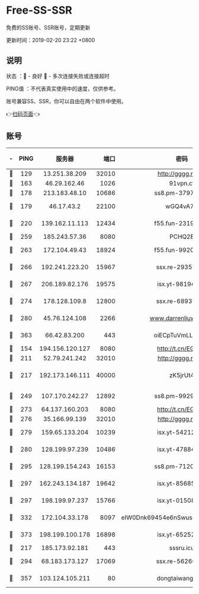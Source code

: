 # Free-SS-SSR

免费的SS账号、SSR账号，定期更新

更新时间：2019-02-20 23:22 +0800

## 说明

状态     ：🙂 - 良好 🙁 - 多次连接失败或连接超时

PING值   ：不代表真实使用中的速度，仅供参考。

账号兼容SS、SSR，你可以自由在两个软件中使用。

👉[扫码页面](https://liesauer.github.io/free-ss-ssr.github.io/)👈

## 账号

|-|PING|服务器|端口|密码|加密方式|区域|
|:----:|:----:|:-----:|-----:|:----:|:----:|:----:|
|🙂|129|13.251.38.209|32010|http://gggg.rocks|chacha20|SG|
|🙂|163|46.29.162.46|1026|91vpn.cf|rc4-md5|RU|
|🙂|178|213.183.48.10|10686|ss8.pm-37975412|rc4-md5|RU|
|🙂|179|46.17.43.2|22100|wGQ4vA7D|aes-256-gcm|RU|
|🙂|220|139.162.11.113|12434|f55.fun-23190804|aes-256-cfb|SG|
|🙂|259|185.243.57.36|8080|PCHQ2E|rc4-md5|US|
|🙂|263|172.104.49.43|18924|f55.fun-99200457|aes-256-cfb|SG|
|🙂|266|192.241.223.20|15967|ssx.re-29357040|aes-256-cfb|US|
|🙂|267|206.189.82.176|19575|isx.yt-98194618|aes-256-cfb|SG|
|🙂|274|178.128.109.8|12800|ssx.re-68937951|aes-256-cfb|SG|
|🙂|280|45.76.124.108|2266|www.darrenliuwei.com|aes-256-cfb|AU|
|🙂|363|66.42.83.200|443|oiECpTuVmLLxk4Ts|aes-256-cfb|US|
|🙂|154|194.156.120.127|8080|http://t.cn/EGJIyrl|rc4-md5|RU|
|🙂|211|52.79.241.242|32010|http://gggg.rocks|chacha20|KR|
|🙂|217|192.173.146.111|40000|zK5jrUt4|chacha20-ietf-poly1305|US|
|🙂|249|107.170.242.27|12892|ss8.pm-99298452|aes-256-cfb|US|
|🙂|273|64.137.160.203|8080|http://t.cn/EGJIyrl|rc4-md5|CA|
|🙂|276|35.166.99.139|32010|http://gggg.rocks|chacha20|US|
|🙂|279|159.65.133.204|10239|isx.yt-54212354|aes-256-cfb|SG|
|🙂|280|128.199.97.239|10486|isx.yt-47884262|aes-256-cfb|SG|
|🙂|295|128.199.154.243|16153|ss8.pm-71203520|aes-256-cfb|SG|
|🙂|297|162.243.134.187|19642|isx.yt-85685509|aes-256-cfb|US|
|🙂|297|198.199.97.237|15766|isx.yt-01508812|aes-256-cfb|US|
|🙂|332|172.104.33.178|8097|eIW0Dnk69454e6nSwuspv9DmS201tQ0D|aes-256-cfb|SG|
|🙂|373|198.199.100.178|16898|isx.yt-65252361|aes-256-cfb|US|
|🙁|217|185.173.92.181|443|sssru.icu|rc4-md5|RU|
|🙁|294|68.183.173.127|17069|ssx.re-56266440|aes-256-cfb|US|
|🙁|357|103.124.105.211|80|dongtaiwang.com|aes-256-cfb|US|
